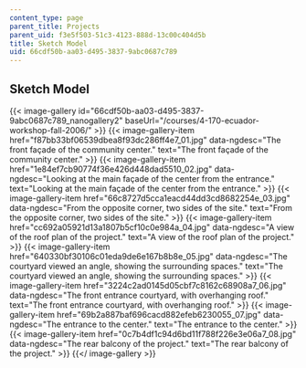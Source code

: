 ```yaml
---
content_type: page
parent_title: Projects
parent_uid: f3e5f503-51c3-4123-888d-13c00c404d5b
title: Sketch Model
uid: 66cdf50b-aa03-d495-3837-9abc0687c789
---
```


Sketch Model
------------
{{< image-gallery id="66cdf50b-aa03-d495-3837-9abc0687c789_nanogallery2" baseUrl="/courses/4-170-ecuador-workshop-fall-2006/" >}}
{{< image-gallery-item href="f87bb33bf06539dbea8f93dc286ff4e7_01.jpg" data-ngdesc="The front façade of the community center." text="The front façade of the community center." >}}
{{< image-gallery-item href="1e84ef7cb90774f36e426d448dad5510_02.jpg" data-ngdesc="Looking at the main façade of the center from the entrance." text="Looking at the main façade of the center from the entrance." >}}
{{< image-gallery-item href="66c8727d5cca1eacd44dd3cd8682254e_03.jpg" data-ngdesc="From the opposite corner, two sides of the site." text="From the opposite corner, two sides of the site." >}}
{{< image-gallery-item href="cc692a05921d13a1807b5cf10c0e984a_04.jpg" data-ngdesc="A view of the roof plan of the project." text="A view of the roof plan of the project." >}}
{{< image-gallery-item href="640330bf30106c01eda9de6e167b8b8e_05.jpg" data-ngdesc="The courtyard viewed an angle, showing the surrounding spaces." text="The courtyard viewed an angle, showing the surrounding spaces." >}}
{{< image-gallery-item href="3224c2ad0145d05cbf7c8162c68908a7_06.jpg" data-ngdesc="The front entrance courtyard, with overhanging roof." text="The front entrance courtyard, with overhanging roof." >}}
{{< image-gallery-item href="69b2a887baf696cacd882efeb6230055_07.jpg" data-ngdesc="The entrance to the center." text="The entrance to the center." >}}
{{< image-gallery-item href="0c7b4df1c94d6bd11f788f226e3e06a7_08.jpg" data-ngdesc="The rear balcony of the project." text="The rear balcony of the project." >}}
{{</ image-gallery >}}